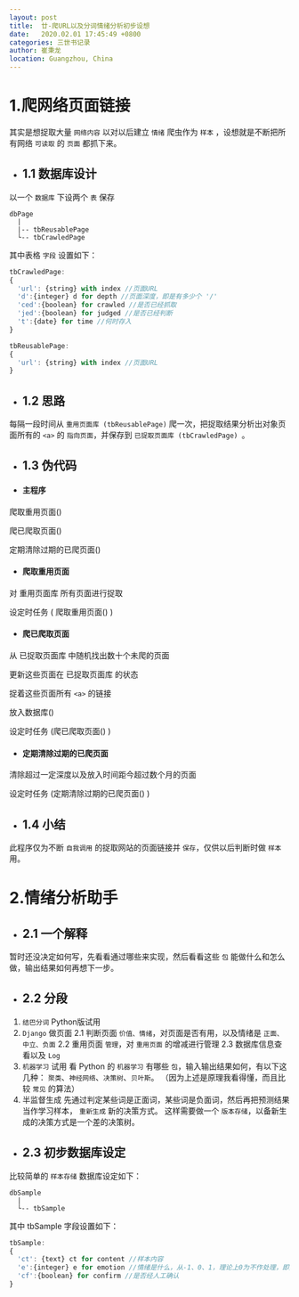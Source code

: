 ```yaml
---
layout: post
title:  廿-爬URL以及分词情绪分析初步设想
date:   2020.02.01 17:45:49 +0800
categories: 三世书记录
author: 崔秉龙
location: Guangzhou, China
---
```




# 1.爬网络页面链接

其实是想捉取大量 `网络内容` 以对以后建立 `情绪` 爬虫作为 `样本` ，设想就是不断把所有网络 `可读取` 的 `页面` 都抓下来。

- ## 1.1 数据库设计

以一个 `数据库` 下设两个 `表` 保存

```
dbPage
  |
  |-- tbReusablePage
  └-- tbCrawledPage
```

其中表格 `字段` 设置如下：

```js
tbCrawledPage:
{
  'url': {string} with index //页面URL
  'd':{integer} d for depth //页面深度，即是有多少个 '/'
  'ced':{boolean} for crawled //是否已经抓取
  'jed':{boolean} for judged //是否已经判断
  't':{date} for time //何时存入
}

tbReusablePage:
{
  'url': {string} with index //页面URL
}
```

- ## 1.2 思路

每隔一段时间从 `重用页面库 (tbReusablePage)` 爬一次，把捉取结果分析出对象页面所有的 `<a>` 的 `指向页面`，并保存到 `已捉取页面库 (tbCrawledPage) `。

- ## 1.3 伪代码
- #### 主程序

爬取重用页面()

爬已爬取页面()

定期清除过期的已爬页面()


- #### 爬取重用页面

对 重用页面库 所有页面进行捉取

设定时任务 ( 爬取重用页面() )


- #### 爬已爬取页面

从 已捉取页面库 中随机找出数十个未爬的页面

更新这些页面在 已捉取页面库 的状态

捉着这些页面所有 `<a>` 的链接

放入数据库()

设定时任务 (爬已爬取页面() )


- #### 定期清除过期的已爬页面

清除超过一定深度以及放入时间距今超过数个月的页面

设定时任务 (定期清除过期的已爬页面() )


- ## 1.4 小结

此程序仅为不断 `自我调用` 的捉取网站的页面链接并 `保存`，仅供以后判断时做 `样本` 用。

# 2.情绪分析助手

- ## 2.1 一个解释

暂时还没决定如何写，先看看通过哪些来实现，然后看看这些 `包` 能做什么和怎么做，输出结果如何再想下一步。

- ## 2.2 分段
1.  `结巴分词` Python版试用
2. `Django` 做页面
2.1 判断页面 `价值、情绪`，对页面是否有用，以及情绪是 `正面、中立、负面`
2.2 重用页面 `管理`，对 `重用页面` 的增减进行管理
2.3 数据库信息查看以及 `Log`
3. `机器学习` 试用
看 Python 的 `机器学习` 有哪些 `包`，输入输出结果如何，有以下这几种：
`聚类`、`神经网络`、`决策树`、`贝叶斯`。
（因为上述是原理我看得懂，而且比较 `常见` 的算法）
4. 半监督生成
先通过判定某些词是正面词，某些词是负面词，然后再把预测结果当作学习样本， `重新生成` 新的决策方式。
这样需要做一个 `版本存储`，以备新生成的决策方式是一个差的决策树。

- ## 2.3 初步数据库设定

比较简单的 `样本存储` 数据库设定如下：

```
dbSample
  |
  └-- tbSample
```

其中 tbSample 字段设置如下：

```js
tbSample:
{
  'ct': {text} ct for content //样本内容
  'e':{integer} e for emotion //情绪是什么，从-1、0、1，理论上0为不作处理，即无价值
  'cf':{boolean} for confirm //是否经人工确认
}
```